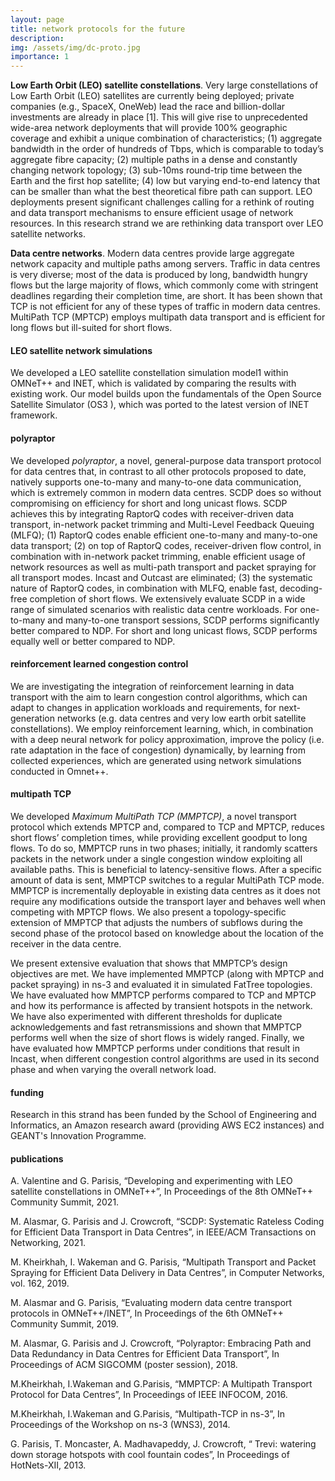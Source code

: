 ```yaml
---
layout: page
title: network protocols for the future
description:
img: /assets/img/dc-proto.jpg
importance: 1
---
```


**Low Earth Orbit (LEO) satellite constellations**. Very large constellations of Low Earth Orbit (LEO) satellites are currently being deployed; private companies (e.g., SpaceX, OneWeb) lead the race and billion-dollar investments are already in place [1]. This will give rise to unprecedented wide-area network deployments that will provide 100% geographic coverage and exhibit a unique combination of characteristics; (1) aggregate bandwidth in the order of hundreds of Tbps, which is comparable to today’s aggregate fibre capacity; (2) multiple paths in a dense and constantly changing network topology; (3) sub-10ms round-trip time between the Earth and the first hop satellite; (4) low but varying end-to-end latency that can be smaller than what the best theoretical fibre path can support. LEO deployments present significant challenges calling for a rethink of routing and data transport mechanisms to ensure efficient usage of network resources. In this research strand we are rethinking data transport over LEO satellite networks.

**Data centre networks**. Modern data centres provide large aggregate network capacity and multiple paths among servers. Traffic in data centres is very diverse; most of the data is produced by long, bandwidth hungry flows but the large majority of flows, which commonly come with stringent deadlines regarding their completion time, are short. It has been shown that TCP is not efficient for any of these types of traffic in modern data centres. MultiPath TCP (MPTCP) employs multipath data transport and is efficient for long flows but ill-suited for short flows.

#### LEO satellite network simulations

We developed a LEO satellite constellation simulation model1 within OMNeT++ and INET, which is validated by comparing the results with existing work. Our model builds upon the fundamentals of the Open Source Satellite Simulator (OS3 ), which was ported to the latest version of INET framework.


#### polyraptor

We developed *polyraptor*, a novel, general-purpose data transport protocol for data centres that, in contrast to all other protocols proposed to date, natively supports one-to-many and many-to-one data communication, which is extremely common in modern data centres. SCDP does so without compromising on efficiency for short and long unicast flows. SCDP achieves this by integrating RaptorQ codes with receiver-driven data transport, in-network packet trimming and Multi-Level Feedback Queuing (MLFQ); (1) RaptorQ codes enable efficient one-to-many and many-to-one data transport; (2) on top of RaptorQ codes, receiver-driven flow control, in combination with in-network packet trimming, enable efficient usage of network resources as well as multi-path transport and packet spraying for all transport modes. Incast and Outcast are eliminated; (3) the systematic nature of RaptorQ codes, in combination with MLFQ, enable fast, decoding-free completion of short flows. We extensively evaluate SCDP in a wide range of simulated scenarios with realistic data centre workloads. For one-to-many and many-to-one transport sessions, SCDP performs significantly better compared to NDP. For short and long unicast flows, SCDP performs equally well or better compared to NDP.

#### reinforcement learned congestion control

We are investigating the integration of reinforcement learning in data transport with the aim to learn congestion control algorithms, which can adapt to changes in application workloads and requirements, for next-generation networks (e.g. data centres and very low earth orbit satellite constellations). We employ reinforcement learning, which, in combination with a deep neural network for policy approximation, improve the policy (i.e. rate adaptation in the face of congestion) dynamically, by learning from collected experiences, which are generated using network simulations conducted in Omnet++.

#### multipath TCP

We developed *Maximum MultiPath TCP (MMPTCP)*, a novel transport protocol which extends MPTCP and, compared to TCP and MPTCP, reduces short flows’ completion times, while providing excellent goodput to long flows. To do so, MMPTCP runs in two phases; initially, it randomly scatters packets in the network under a single congestion window exploiting all available paths. This is beneficial to latency-sensitive flows. After a specific amount of data is sent, MMPTCP switches to a regular MultiPath TCP mode. MMPTCP is incrementally deployable in existing data centres as it does not require any modifications outside the transport layer and behaves well when competing with MPTCP flows. We also present a topology-specific extension of MMPTCP that adjusts the numbers of subflows during the second phase of the protocol based on knowledge about the location of the receiver in the data centre.

We present extensive evaluation that shows that MMPTCP’s design objectives are met. We have implemented MMPTCP (along with MPTCP and packet spraying) in ns-3 and evaluated it in simulated FatTree topologies. We have evaluated how MMPTCP performs compared to TCP and MPTCP and how its performance is affected by transient hotspots in the network. We have also experimented with different thresholds for duplicate acknowledgements and fast retransmissions and shown that MMPTCP performs well when the size of short flows is widely ranged. Finally, we have evaluated how MMPTCP performs under conditions that result in Incast, when different congestion control algorithms are used in its second phase and when varying the overall network load.

#### funding

Research in this strand has been funded by the School of Engineering and Informatics, an Amazon research award (providing AWS EC2 instances) and GEANT's Innovation Programme.

#### publications

A. Valentine and G. Parisis, “Developing and experimenting with LEO satellite constellations in OMNeT++”, In Proceedings of the 8th OMNeT++ Community Summit, 2021.

M. Alasmar, G. Parisis and J. Crowcroft, “SCDP: Systematic Rateless Coding for Efficient Data Transport in Data Centres”, in IEEE/ACM Transactions on Networking, 2021.

M. Kheirkhah, I. Wakeman and G. Parisis, “Multipath Transport and Packet Spraying for Efficient Data Delivery in Data Centres”, in Computer Networks, vol. 162, 2019.

M. Alasmar and G. Parisis, “Evaluating modern data centre transport protocols in OMNeT++/INET”, In Proceedings of the 6th OMNeT++ Community Summit, 2019.

M. Alasmar, G. Parisis and J. Crowcroft, “Polyraptor: Embracing Path and Data Redundancy in Data Centres for Efficient Data Transport”, In Proceedings of ACM SIGCOMM (poster session), 2018.

M.Kheirkhah, I.Wakeman and G.Parisis, “MMPTCP: A Multipath Transport Protocol for Data Centres”, In Proceedings of IEEE INFOCOM, 2016.

M.Kheirkhah, I.Wakeman and G.Parisis, “Multipath-TCP in ns-3”, In Proceedings of the Workshop on ns-3 (WNS3), 2014.

G. Parisis, T. Moncaster, A. Madhavapeddy, J. Crowcroft, “ Trevi: watering down storage hotspots with cool fountain codes”, In Proceedings of HotNets-XII, 2013.
